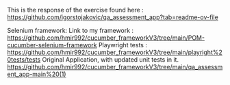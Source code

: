 This is the response of the exercise found here : https://github.com/igorstojakovic/qa_assessment_app?tab=readme-ov-file

Selenium framework: 
Link to my framework : https://github.com/hmir992/cucumber_frameworkV3/tree/main/POM-cucumber-selenium-framework
Playwright tests : 
https://github.com/hmir992/cucumber_frameworkV3/tree/main/playright%20tests/tests
Original Application, with updated unit tests in it.
https://github.com/hmir992/cucumber_frameworkV3/tree/main/qa_assessment_app-main%20(1)
